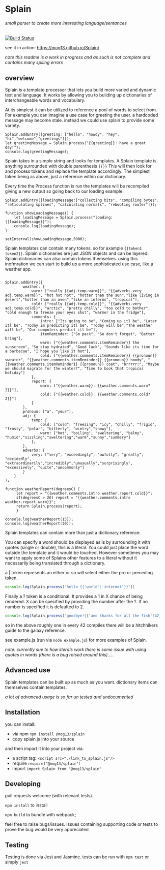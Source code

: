 # Splain
###### small parser to create more interesting language/sentances

[![Build Status](https://travis-ci.org/mog13/Splain.svg?branch=master)](https://travis-ci.org/mog13/Splain)

see it in action: https://mog13.github.io/Splain/

*note this readme is a work in progress and as such is not complete and contains many splling errors*

## overview
Splain is a template processor that lets you build more varied and dynamic text and language. It works by allowing you to building up dictionaries of
interchangeable words and vocabulary.

At its simplest it can be utilized to reference a pool of words to select from. For example you can imagine a use case for greeting the user. a hardcoded message may become stale.
instead we could use splain to provide some variety. 

```JS
Splain.addEntry({greeting: ["hello", "howdy", "hey", "hi","welcome","greetings"]});
let greetingMessage = Splain.process("{{greeting}}! have a great day!");
console.log(greetingMessage);
```

Splain takes in a simple string and looks for templates. A Splain template is anything surrounded with double parenthesis `{{}}`
This will then look for and process tokens and replace the template accordingly. The simplest token being as above, just a reference within our dictionary.

Every time the Process function is run the templates will be recompiled giving a new output so going back to our loading example:

```JS
Splain.addEntry({loadingMessage:["collecting bits", "compiling bytes", "reticulating splines", "calculating normals", "rebooting router"]});

function showLoadingMessage() {
    let loadingMessage = Splain.process("loading: {{loadingMessage}}");
    console.log(loadingMessage);
}

setInterval(showLoadingMessage,5000);
```

Splain templates can contain many tokens. so for axample `{{token1 token2}}`. Splain dictionaries are just JSON objects and can be layered.
Splain dictionaries can also contain tokens themselves. using this inofmration we can start to build up a more sophisticated use case, like a weather app.

```JS

Splain.addEntry({
        weather: {
            warm: ["really {{adj.temp.warm}}", "{{adverbs.very adj.temp.warm}}", "hot hot hot", "hotter than the sun","like living in desert","hotter than an oven","like an inferno", "tropical"],
            cold: ["really {{adj.temp.cold}}", "{{adverbs.very adj.temp.cold}}", "arctic", "pretty chilly", "too cold to bother", "cold enough to freeze your eyes shut", "warmer in the fridge"],
            comments: {
                intro: ["Its going to be", "Coming up itl be", "Later itl be", "Today im predicting itl be", "Today will be","The weather will be", "Our computers predict itl be"],
                itemReminder: ["So pack", "So don't forget", "Better bring"],
                warm: ["{{weather.comments.itemReminder}} the sunscreen", "So stay hydrated", "Good luck", "Sounds like its time for a barbecue", "I hope you like it hot"],
                cold: ["{{weather.comments.itemReminder}} {{pronoun}} sweater", "{{weather.comments.itemReminder}} {{pronoun}} hoody", "{{weather.comments.itemReminder}} {{pronoun}} coat", "brrrrr!", "Maybe we should migrate for the winter?", "Time to book that tropical holiday"]
            },
            report: {
                warm: ["{{weather.warm}}. {{weather.comments.warm?2}}"],
                cold: ["{{weather.cold}}. {{weather.comments.cold?2}}"]
            }
        },
        pronoun: ["a", "your"],
        adj: {
            temp: {
                cold: ["cold", "freezing", "icy", "chilly", "frigid", "frosty", "polar", "bitterly", "wintry","snowy"],
                warm: ["hot", "boiling", "sweltering", "balmy", "humid","sizzling","sweltering","warm","sunny","summery"]
            },
        },
        adverbs: {
            very: ["very", "exceedingly", "awfully", "greatly", "decidedly", "extraordinarily","incredibly","unusually","surprisingly", "excessively", "quite","uncommonly"]
        }
    }
);

function weatherReport(degreesC) {
     let report = "{{weather.comments.intro weather.report.cold}}";
     if(degreesC > 20) report = "{{weather.comments.intro weather.report.warm}}";
     return Splain.process(report);
     }

console.log(weatherReport(15));
console.log(weatherReport(30));

```
Splain templates can contain more than just a dictionary reference. 

You can specify a word should be displayed as is by surrounding it with quotes (single or double), this is a literal. You could just place the word outside the template and it would be touched.
However sometimes you may want to apply some of Splains other features to a literal without it necessarily being translated through a dictionary.

a | token represents an either or so will select either the pro or preceding token. 

```js
console.log(Splain.process("hello {{'world'|'internet'}}"))
```

Finally a ? token is a conditional. It provides a 1 in X chance of being rendered. X can be specified by providing the number after the ?.
If no number is specified it is defaulted to 2.

```js
console.log(Splain.process("goodbye!{{'and thanks for all the fish'?42}}"))
```

so in the above roughly one in every 42 compiles there will be a hitchhikers guide to the galaxy reference. 

see example.js (run via `node example.js`) for more examples of Splain.

*note: currently sue to how literals work there is some issue with using quotes in words (there is a bug raised around this).....*

## Advanced use
Splain templates can be built up as much as you want. dictionary items can themselves contain templates.

*a lot of advanced usage is so far un tested and undocumented*

## Installation
you can install:

* via npm `npm install @mog13/splain`
* copy splain.js into your source

and then import it into your project via:

* a script tag: `<script src="./link_to_splain.js"/>`
* require `require("@mog13/splain")`
* import `import Splain from "@mog13/splain"`

## Developing
pull requests welcome (with relevant tests). 

`npm install` to install

`npm build` to bundle with webpack;

feel free to raise bugs/issues. Issues containing supporting code or tests to prove the bug would be very appreciated

## Testing
Testing is done via Jest and Jasmine.
tests can be run with `npm test` or simply `jest`
